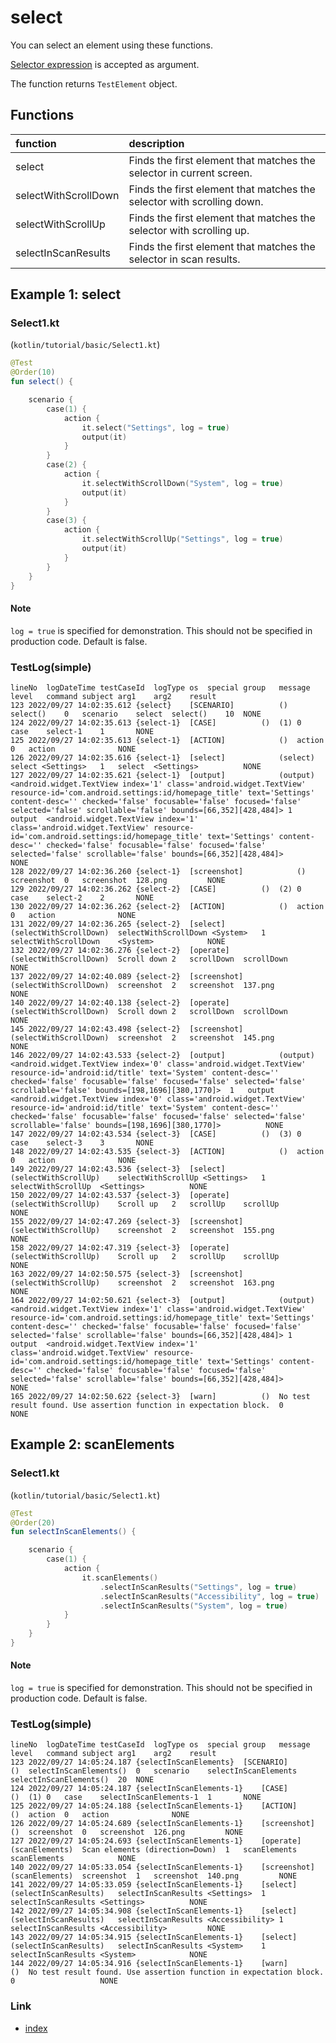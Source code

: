 # select

You can select an element using these functions.

[Selector expression](../../selector_and_nickname/selector_expression.md) is accepted as argument.

The function returns `TestElement` object.

## Functions

| function             | description                                                            |
|:---------------------|:-----------------------------------------------------------------------|
| select               | Finds the first element that matches the selector in current screen.   |
| selectWithScrollDown | Finds the first element that matches the selector with scrolling down. |
| selectWithScrollUp   | Finds the first element that matches the selector with scrolling up.   |
| selectInScanResults  | Finds the first element that matches the selector in scan results.     |

## Example 1: select

### Select1.kt

(`kotlin/tutorial/basic/Select1.kt`)

```kotlin
@Test
@Order(10)
fun select() {

    scenario {
        case(1) {
            action {
                it.select("Settings", log = true)
                output(it)
            }
        }
        case(2) {
            action {
                it.selectWithScrollDown("System", log = true)
                output(it)
            }
        }
        case(3) {
            action {
                it.selectWithScrollUp("Settings", log = true)
                output(it)
            }
        }
    }
}
```

#### Note

`log = true` is specified for demonstration. This should not be specified in production code. Default is false.

### TestLog(simple)

```
lineNo	logDateTime	testCaseId	logType	os	special	group	message	level	command	subject	arg1	arg2	result
123	2022/09/27 14:02:35.612	{select}	[SCENARIO]			()	select()	0	scenario	select	select()	10	NONE
124	2022/09/27 14:02:35.613	{select-1}	[CASE]			()	(1)	0	case	select-1	1		NONE
125	2022/09/27 14:02:35.613	{select-1}	[ACTION]			()	action	0	action				NONE
126	2022/09/27 14:02:35.616	{select-1}	[select]			(select)	select <Settings>	1	select	<Settings>			NONE
127	2022/09/27 14:02:35.621	{select-1}	[output]			(output)	<android.widget.TextView index='1' class='android.widget.TextView' resource-id='com.android.settings:id/homepage_title' text='Settings' content-desc='' checked='false' focusable='false' focused='false' selected='false' scrollable='false' bounds=[66,352][428,484]>	1	output	<android.widget.TextView index='1' class='android.widget.TextView' resource-id='com.android.settings:id/homepage_title' text='Settings' content-desc='' checked='false' focusable='false' focused='false' selected='false' scrollable='false' bounds=[66,352][428,484]>			NONE
128	2022/09/27 14:02:36.260	{select-1}	[screenshot]			()	screenshot	0	screenshot	128.png			NONE
129	2022/09/27 14:02:36.262	{select-2}	[CASE]			()	(2)	0	case	select-2	2		NONE
130	2022/09/27 14:02:36.262	{select-2}	[ACTION]			()	action	0	action				NONE
131	2022/09/27 14:02:36.265	{select-2}	[select]			(selectWithScrollDown)	selectWithScrollDown <System>	1	selectWithScrollDown	<System>			NONE
132	2022/09/27 14:02:36.276	{select-2}	[operate]			(selectWithScrollDown)	Scroll down	2	scrollDown	scrollDown			NONE
137	2022/09/27 14:02:40.089	{select-2}	[screenshot]			(selectWithScrollDown)	screenshot	2	screenshot	137.png			NONE
140	2022/09/27 14:02:40.138	{select-2}	[operate]			(selectWithScrollDown)	Scroll down	2	scrollDown	scrollDown			NONE
145	2022/09/27 14:02:43.498	{select-2}	[screenshot]			(selectWithScrollDown)	screenshot	2	screenshot	145.png			NONE
146	2022/09/27 14:02:43.533	{select-2}	[output]			(output)	<android.widget.TextView index='0' class='android.widget.TextView' resource-id='android:id/title' text='System' content-desc='' checked='false' focusable='false' focused='false' selected='false' scrollable='false' bounds=[198,1696][380,1770]>	1	output	<android.widget.TextView index='0' class='android.widget.TextView' resource-id='android:id/title' text='System' content-desc='' checked='false' focusable='false' focused='false' selected='false' scrollable='false' bounds=[198,1696][380,1770]>			NONE
147	2022/09/27 14:02:43.534	{select-3}	[CASE]			()	(3)	0	case	select-3	3		NONE
148	2022/09/27 14:02:43.535	{select-3}	[ACTION]			()	action	0	action				NONE
149	2022/09/27 14:02:43.536	{select-3}	[select]			(selectWithScrollUp)	selectWithScrollUp <Settings>	1	selectWithScrollUp	<Settings>			NONE
150	2022/09/27 14:02:43.537	{select-3}	[operate]			(selectWithScrollUp)	Scroll up	2	scrollUp	scrollUp			NONE
155	2022/09/27 14:02:47.269	{select-3}	[screenshot]			(selectWithScrollUp)	screenshot	2	screenshot	155.png			NONE
158	2022/09/27 14:02:47.319	{select-3}	[operate]			(selectWithScrollUp)	Scroll up	2	scrollUp	scrollUp			NONE
163	2022/09/27 14:02:50.575	{select-3}	[screenshot]			(selectWithScrollUp)	screenshot	2	screenshot	163.png			NONE
164	2022/09/27 14:02:50.621	{select-3}	[output]			(output)	<android.widget.TextView index='1' class='android.widget.TextView' resource-id='com.android.settings:id/homepage_title' text='Settings' content-desc='' checked='false' focusable='false' focused='false' selected='false' scrollable='false' bounds=[66,352][428,484]>	1	output	<android.widget.TextView index='1' class='android.widget.TextView' resource-id='com.android.settings:id/homepage_title' text='Settings' content-desc='' checked='false' focusable='false' focused='false' selected='false' scrollable='false' bounds=[66,352][428,484]>			NONE
165	2022/09/27 14:02:50.622	{select-3}	[warn]			()	No test result found. Use assertion function in expectation block.	0					NONE
```

## Example 2: scanElements

### Select1.kt

(`kotlin/tutorial/basic/Select1.kt`)

```kotlin
@Test
@Order(20)
fun selectInScanElements() {

    scenario {
        case(1) {
            action {
                it.scanElements()
                    .selectInScanResults("Settings", log = true)
                    .selectInScanResults("Accessibility", log = true)
                    .selectInScanResults("System", log = true)
            }
        }
    }
}
```

#### Note

`log = true` is specified for demonstration. This should not be specified in production code. Default is false.

### TestLog(simple)

```
lineNo	logDateTime	testCaseId	logType	os	special	group	message	level	command	subject	arg1	arg2	result
123	2022/09/27 14:05:24.187	{selectInScanElements}	[SCENARIO]			()	selectInScanElements()	0	scenario	selectInScanElements	selectInScanElements()	20	NONE
124	2022/09/27 14:05:24.187	{selectInScanElements-1}	[CASE]			()	(1)	0	case	selectInScanElements-1	1		NONE
125	2022/09/27 14:05:24.188	{selectInScanElements-1}	[ACTION]			()	action	0	action				NONE
126	2022/09/27 14:05:24.689	{selectInScanElements-1}	[screenshot]			()	screenshot	0	screenshot	126.png			NONE
127	2022/09/27 14:05:24.693	{selectInScanElements-1}	[operate]			(scanElements)	Scan elements (direction=Down)	1	scanElements	scanElements			NONE
140	2022/09/27 14:05:33.054	{selectInScanElements-1}	[screenshot]			(scanElements)	screenshot	1	screenshot	140.png			NONE
141	2022/09/27 14:05:33.059	{selectInScanElements-1}	[select]			(selectInScanResults)	selectInScanResults <Settings>	1	selectInScanResults	<Settings>			NONE
142	2022/09/27 14:05:34.908	{selectInScanElements-1}	[select]			(selectInScanResults)	selectInScanResults <Accessibility>	1	selectInScanResults	<Accessibility>			NONE
143	2022/09/27 14:05:34.915	{selectInScanElements-1}	[select]			(selectInScanResults)	selectInScanResults <System>	1	selectInScanResults	<System>			NONE
144	2022/09/27 14:05:34.916	{selectInScanElements-1}	[warn]			()	No test result found. Use assertion function in expectation block.	0					NONE
```

### Link

- [index](../../../index.md)
